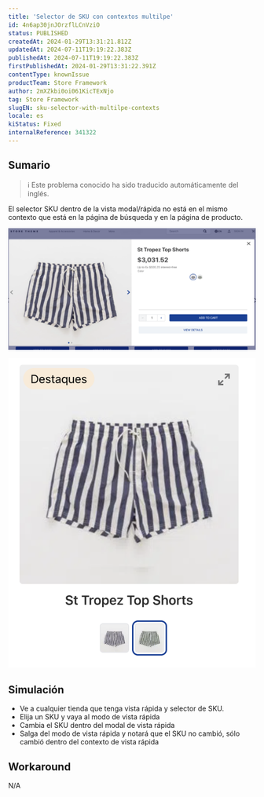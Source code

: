 ```yaml
---
title: 'Selector de SKU con contextos multilpe'
id: 4n6ap30jnJOrzflLCnVziO
status: PUBLISHED
createdAt: 2024-01-29T13:31:21.812Z
updatedAt: 2024-07-11T19:19:22.383Z
publishedAt: 2024-07-11T19:19:22.383Z
firstPublishedAt: 2024-01-29T13:31:22.391Z
contentType: knownIssue
productTeam: Store Framework
author: 2mXZkbi0oi061KicTExNjo
tag: Store Framework
slugEN: sku-selector-with-multilpe-contexts
locale: es
kiStatus: Fixed
internalReference: 341322
---
```


## Sumario

>ℹ️ Este problema conocido ha sido traducido automáticamente del inglés.



El selector SKU dentro de la vista modal/rápida no está en el mismo contexto que está en la página de búsqueda y en la página de producto.

 ![](https://raw.githubusercontent.com/vtexdocs/help-center-content/refs/heads/main/docs/es/known-issues/Store%20Framework/selector-de-sku-con-contextos-multilpe_1.png)


 ![](https://raw.githubusercontent.com/vtexdocs/help-center-content/refs/heads/main/docs/es/known-issues/Store%20Framework/selector-de-sku-con-contextos-multilpe_2.png)


##

## Simulación



- Ve a cualquier tienda que tenga vista rápida y selector de SKU.
- Elija un SKU y vaya al modo de vista rápida
- Cambia el SKU dentro del modal de vista rápida
- Salga del modo de vista rápida y notará que el SKU no cambió, sólo cambió dentro del contexto de vista rápida



## Workaround


N/A

